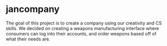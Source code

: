 # jancompany

The goal of this project is to create a company using our creativity and CS skills. We decided on creating a weapons manufacturing interface where consumers can log into their accounts, and order weapons based off of what their needs are. 

